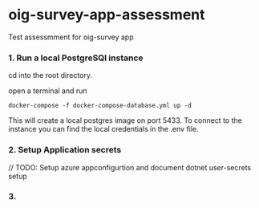 # oig-survey-app-assessment
Test assessmment for oig-survey app

### 1. Run a local PostgreSQl instance

cd into the root directory.

open a terminal and run

```
docker-compose -f docker-compose-database.yml up -d
```

This will create a local postgres image on port 5433. 
To connect to the instance you can find the local credentials in the .env file.

### 2. Setup Application secrets

// TODO: Setup azure appconfigurtion and document dotnet user-secrets setup

### 3. 